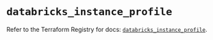 # `databricks_instance_profile`

Refer to the Terraform Registry for docs: [`databricks_instance_profile`](https://registry.terraform.io/providers/databricks/databricks/1.68.0/docs/resources/instance_profile).
